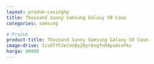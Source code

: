 ```yaml
---
layout: produk-casinghp
title: Thousand Sunny Samsung Galaxy S9 Case
categories: samsung

# Produk
product-title: Thousand Sunny Samsung Galaxy S9 Case
image-drive: 1ivOTfFJeCeUQy20yr6ngfnR9psAsxPkv
harga: 90000
---
```

